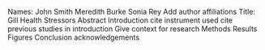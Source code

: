 Names: John Smith Meredith Burke Sonia Rey 
Add author affiliations
Title: Gill Health Stressors
Abstract
Introduction
cite instrument used
cite previous studies in introduction
Give context for research
Methods
Results
Figures
Conclusion
acknowledgements